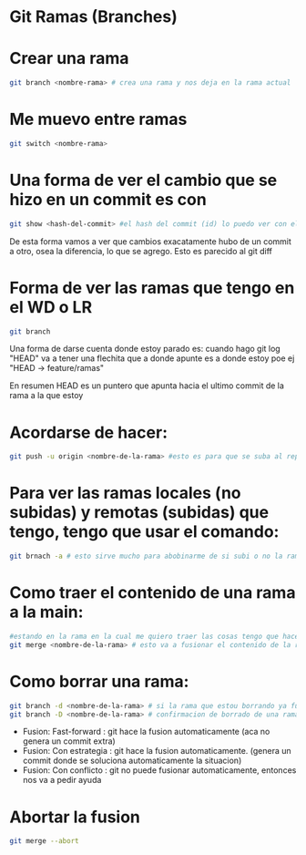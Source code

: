 # Git Ramas (Branches)

# Crear una rama

```sh
git branch <nombre-rama> # crea una rama y nos deja en la rama actual
```

# Me muevo entre ramas

```sh
git switch <nombre-rama>
```

# Una forma de ver el cambio que se hizo en un commit es con

```sh
git show <hash-del-commit> #el hash del commit (id) lo puedo ver con el git log
```

De esta forma vamos a ver que cambios exacatamente hubo de un commit a otro, osea la diferencia, lo que se agrego. Esto es parecido al git diff

# Forma de ver las ramas que tengo en el WD o LR

```sh
git branch
```

Una forma de darse cuenta donde estoy parado es: cuando hago git log "HEAD" va a tener una flechita que a donde apunte es a donde estoy poe ej "HEAD -> feature/ramas"

En resumen HEAD es un puntero que apunta hacia el ultimo commit de la rama a la que estoy

# Acordarse de hacer:

```sh
git push -u origin <nombre-de-la-rama> #esto es para que se suba al repo remoto la rama, si yo no hago esto la rama nunca va a aparecer en el remoto
```

# Para ver las ramas locales (no subidas) y remotas (subidas) que tengo, tengo que usar el comando:

```sh
git brnach -a # esto sirve mucho para abobinarme de si subi o no la rama
```

# Como traer el contenido de una rama a la main:

```sh
#estando en la rama en la cual me quiero traer las cosas tengo que hacer el comando:
git merge <nombre-de-la-rama> # esto va a fusionar el contenido de la rama main con el de la rama que que quremos que se fucione
```

# Como borrar una rama:

```sh
git branch -d <nombre-de-la-rama> # si la rama que estou borrando ya fue fusionada me va a borrar la rama
git branch -D <nombre-de-la-rama> # confirmacion de borrado de una rama que todavia no ha sido fucionada en el repositorio
```

* Fusion: Fast-forward : git hace la fusion automaticamente (aca no genera un commit extra)
* Fusion: Con estrategia : git hace la fusion automaticamente. (genera un commit donde se soluciona automaticamente la situacion)
* Fusion: Con conflicto : git no puede fusionar automaticamente, entonces nos va a pedir ayuda

# Abortar la fusion

```sh
git merge --abort
```